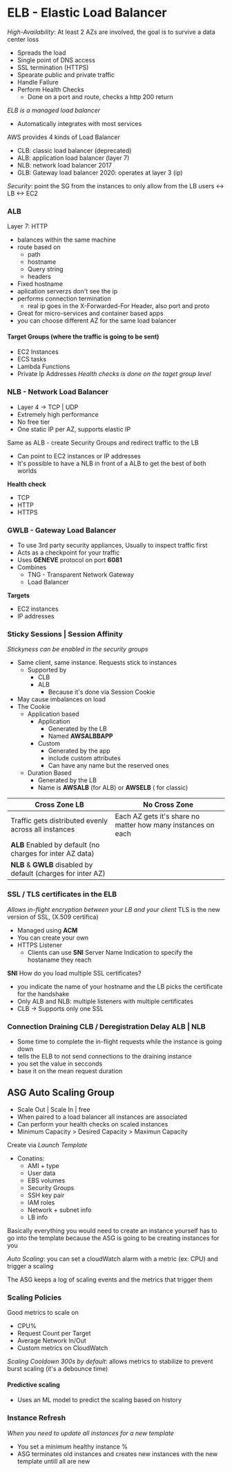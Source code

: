 # ELB - Elastic Load Balancer

_High-Availability_: At least 2 AZs are involved, the goal is to survive a data center loss

- Spreads the load
- Single point of DNS access
- SSL termination (HTTPS)
- Spearate public and private traffic
- Handle Failure
- Perform Health Checks
  - Done on a port and route, checks a http 200 return

_ELB is a managed load balancer_

- Automatically integrates with most services

AWS provides 4 kinds of Load Balancer

- CLB: classic load balancer (deprecated)
- ALB: application load balancer (layer 7)
- NLB: network load balancer 2017
- GLB: Gateway load balancer 2020: operates at layer 3 (ip)

_Security_: point the SG from the instances to only allow from the LB
users <-> LB <-> EC2

### ALB

Layer 7: HTTP

- balances within the same machine
- route based on
  - path
  - hostname
  - Query string
  - headers
- Fixed hostname
- aplication serverzs don't see the ip
- performs connection termination
  - real ip goes in the X-Forwarded-For Header, also port and proto
- Great for micro-services and container based apps
- you can choose different AZ for the same load balancer

#### Target Groups (where the traffic is going to be sent)

- EC2 Instances
- ECS tasks
- Lambda Functions
- Private Ip Addresses
  _Health checks is done on the taget group level_

### NLB - Network Load Balancer

- Layer 4 -> TCP | UDP
- Extremely high performance
- No free tier
- One static IP per AZ, supports elastic IP

Same as ALB - create Security Groups and redirect traffic to the LB

- Can point to EC2 instances or IP addresses
- It's possible to have a NLB in front of a ALB to get the best of both worlds

**Health check**

- TCP
- HTTP
- HTTPS

### GWLB - Gateway Load Balancer

- To use 3rd party security appliances, Usually to inspect traffic first
- Acts as a checkpoint for your traffic
- Uses **GENEVE** protocol on port **6081**
- Combines
  - TNG - Transparent Network Gateway
  - Load Balancer

**Targets**

- EC2 instances
- IP addresses

### Sticky Sessions | Session Affinity

_Stickyness can be enabled in the security groups_

- Same client, same instance. Requests stick to instances
  - Supported by
    - CLB
    - ALB
      - Because it's done via Session Cookie
- May cause imbalances on load
- The Cookie
  - Application based
    - Application
      - Generated by the LB
      - Named **AWSALBBAPP**
    - Custom
      - Generated by the app
      - include custom attributes
      - Can have any name but the reserved ones
  - Duration Based
    - Generated by the LB
    - Name is **AWSALB** (for ALB) or **AWSELB** ( for classic)

| Cross Zone LB                                                 | No Cross Zone                                                |
| ------------------------------------------------------------- | ------------------------------------------------------------ |
| Traffic gets distributed evenly across all instances          | Each AZ gets it's share no matter how many instances on each |
| **ALB** Enabled by default (no charges for inter AZ data)     |                                                              |
| **NLB** & **GWLB** disabled by default (charges for inter AZ) |                                                              |

### SSL / TLS certificates in the ELB

_Allows in-flight encryption between your LB and your client_
TLS is the new version of SSL, (X.509 certifica)

- Managed using **ACM**
- You can create your own
- HTTPS Listener
  - Clients can use **SNI** Server Name Indication to specify the hostaname they reach

**SNI** How do you load multiple SSL certificates?

- you indicate the name of your hostname and the LB picks the certificate for the handshake
- Only ALB and NLB: multiple listeners with multiple certificates
- CLB -> Supports only one SSL

### Connection Draining CLB / Deregistration Delay ALB | NLB

- Some time to complete the in-flight requests while the instance is going down
- tells the ELB to not send connections to the draining instance
- you set the value in secconds
- base it on the mean request duration

## ASG Auto Scaling Group

- Scale Out | Scale In | free
- When paired to a load balancer all instances are associated
- Can perform your health checks on scaled instances
- Minimum Capacity > Desired Capacity > Maximun Capacity

Create via _Launch Template_

- Conatins:
  - AMI + type
  - User data
  - EBS volumes
  - Security Groups
  - SSH key pair
  - IAM roles
  - Network + subnet info
  - LB info

Basically everything you would need to create an instance yourself has to go into the template
because the ASG is going to be creating instances for you

_Auto Scaling_: you can set a cloudWatch alarm with a metric (ex: CPU) and trigger a scaling

The ASG keeps a log of scaling events and the metrics that trigger them

### Scaling Policies

Good metrics to scale on

- CPU%
- Request Count per Target
- Average Network In/Out
- Custom metrics on CloudWatch

_Scaling Cooldown 300s by default_: allows metrics to stabilize to prevent burst scaling (it's a debounce time)

#### Predictive scaling

- Uses an ML model to predict the scaling based on history

### Instance Refresh

_When you need to update all instances for a new template_

- You set a minimum healthy instance %
- ASG terminates old instances and creates new instances with the new template untill all are new
